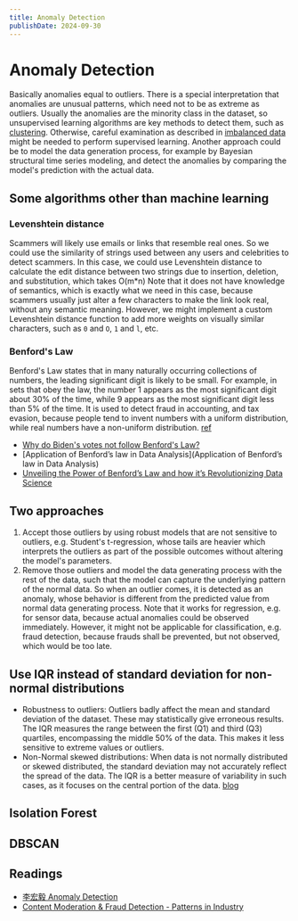```yaml
---
title: Anomaly Detection
publishDate: 2024-09-30
---
```


# Anomaly Detection

Basically anomalies equal to outliers. There is a special interpretation that anomalies are unusual patterns, which need not to be as extreme as outliers. Usually the anomalies are the minority class in the dataset, so unsupervised learning algorithms are key methods to detect them, such as [clustering](clustering.md). Otherwise, careful examination as described in [imbalanced data](/src/content/notes/imbalanced-data.md) might be needed to perform supervised learning. Another approach could be to model the data generation process, for example by Bayesian structural time series modeling, and detect the anomalies by comparing the model's prediction with the actual data.

## Some algorithms other than machine learning

### Levenshtein distance

Scammers will likely use emails or links that resemble real ones. So we could use the similarity of strings used between any users and celebrities to detect scammers. In this case, we could use Levenshtein distance to calculate the edit distance between two strings due to insertion, deletion, and substitution, which takes O(m\*n) Note that it does not have knowledge of semantics, which is exactly what we need in this case, because scammers usually just alter a few characters to make the link look real, without any semantic meaning. However, we might implement a custom Levenshtein distance function to add more weights on visually similar characters, such as `0` and `O`, `1` and `l`, etc.

### Benford's Law

Benford's Law states that in many naturally occurring collections of numbers, the leading significant digit is likely to be small. For example, in sets that obey the law, the number 1 appears as the most significant digit about 30% of the time, while 9 appears as the most significant digit less than 5% of the time. It is used to detect fraud in accounting, and tax evasion, because people tend to invent numbers with a uniform distribution, while real numbers have a non-uniform distribution. [ref](https://en.wikipedia.org/wiki/Benford%27s_law)

- [Why do Biden's votes not follow Benford's Law?](https://www.youtube.com/watch?v=etx0k1nLn78)
- [Application of Benford’s law in Data Analysis](Application of Benford’s law in Data Analysis)
- [Unveiling the Power of Benford’s Law and how it’s Revolutionizing Data Science](https://medium.com/ds3ucsd/benfords-law-and-its-many-applications-in-data-science-875bac4d562c)

## Two approaches

1. Accept those outliers by using robust models that are not sensitive to outliers, e.g. Student's t-regression, whose tails are heavier which interprets the outliers as part of the possible outcomes without altering the model's parameters.
2. Remove those outliers and model the data generating process with the rest of the data, such that the model can capture the underlying pattern of the normal data. So when an outlier comes, it is detected as an anomaly, whose behavior is different from the predicted value from normal data generating process. Note that it works for regression, e.g. for sensor data, because actual anomalies could be observed immediately. However, it might not be applicable for classification, e.g. fraud detection, because frauds shall be prevented, but not observed, which would be too late.

## Use IQR instead of standard deviation for non-normal distributions

- Robustness to outliers: Outliers badly affect the mean and standard deviation of the dataset. These may statistically give erroneous results. The IQR measures the range between the first (Q1) and third (Q3) quartiles, encompassing the middle 50% of the data. This makes it less sensitive to extreme values or outliers.
- Non-Normal skewed distributions: When data is not normally distributed or skewed distributed, the standard deviation may not accurately reflect the spread of the data. The IQR is a better measure of variability in such cases, as it focuses on the central portion of the data. [blog](https://tidsskriftet.no/en/2020/06/medisin-og-tall/mean-and-standard-deviation-or-median-and-quartiles)

## Isolation Forest

## DBSCAN

## Readings

- [李宏毅 Anomaly Detection](https://hackmd.io/@shaoeChen/SJkSrunVL)
- [Content Moderation & Fraud Detection - Patterns in Industry](https://eugeneyan.com/writing/content-moderation/)
